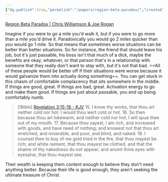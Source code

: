 ```yaml
---
{"dg-publish":true,"permalink":"/papers/region-beta-paradox/","created":"","updated":""}
---
```



[Region Beta Paradox | Chris Williamson & Joe Rogan](https://www.youtube.com/shorts/d5c_EZfxJgw)

Imagine if you were to go a mile you'd walk it, but if you were to go more than a mile you'd drive it. Paradoxically you would go 2 miles quicker than you would go 1 mile. So that means that sometimes worse situations can be better than better situations. So for instance, the friend that should leave his job, but it's just passable, his boss isn't that much of a dick, maybe the benefits are okay, whatever, or that person that's in a relationship with someone that they really don't want to stay with, but it's not that bad. ==All of these people would be better off if their situations were worse because it would galvanize them into actually doing something==. You can get stuck in this chasm of comfortable complacency that sits somewhere in the middle. If things are good, great.  If things are bad, great. Activation energy to go and make them good. If things are just about passable, you end up being comfortably numb. 

> [!Bible] [Revelation 3:15-18 - KJV](https://bible-api.com/Revelation+3:15-18?translation=kjv)
> 15. I know thy works, that thou art neither cold nor hot: I would thou wert cold or hot.
> 16. So then because thou art lukewarm, and neither cold nor hot, I will spue thee out of my mouth.
> 17. Because thou sayest, I am rich, and increased with goods, and have need of nothing; and knowest not that thou art wretched, and miserable, and poor, and blind, and naked:
> 18. I counsel thee to buy of me gold tried in the fire, that thou mayest be rich; and white raiment, that thou mayest be clothed, and that  the shame of thy nakedness do not appear; and anoint thine eyes with eyesalve, that thou mayest see.

Their wealth is keeping them content enough to believe they don't need anything better. Because their life is good enough, they aren't seeking the ultimate treasure of Christ. 